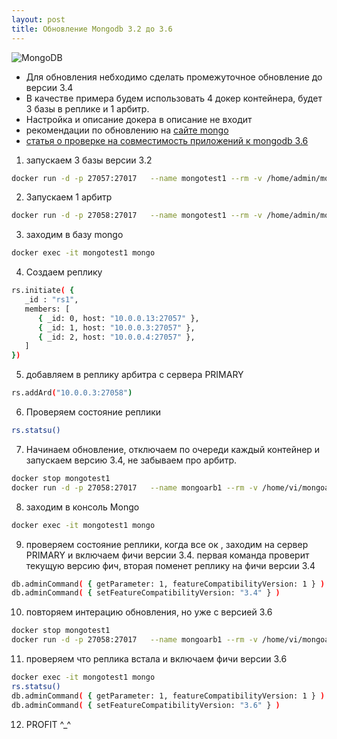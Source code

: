 ```yaml
---
layout: post
title: Обновление Mongodb 3.2 до 3.6
---
```

![MongoDB](/images/mongo.png)

- Для обновления небходимо сделать промежуточное обновление до версии 3.4 
- В качестве примера будем использовать 4 докер контейнера, будет 3 базы в реплике и 1 арбитр.
- Настройка и описание докера в описание не входит
- рекомендации по обновлению на [сайте mongo](https://docs.mongodb.com/manual/release-notes/3.6-upgrade-replica-set/)
- [статья о проверке на совместимость приложений к mongodb 3.6](https://docs.mongodb.com/manual/release-notes/3.6-compatibility/)

1. запускаем 3 базы  версии 3.2
```bash
docker run -d -p 27057:27017   --name mongotest1 --rm -v /home/admin/mongotest1:/data/db   mongo:3.2  mongod  --port 27017  --bind_ip 0.0.0.0 --replSet "rs1" 
```
2. Запускаем 1 арбитр
```bash
docker run -d -p 27058:27017   --name mongotest1 --rm -v /home/admin/mongoarb1:/data/db   mongo:3.2  mongod  --port 27017  --bind_ip 0.0.0.0 --replSet "rs1"
```
3. заходим в базу mongo
```bash
docker exec -it mongotest1 mongo
```
4. Создаем реплику
```bash
rs.initiate( {
   _id : "rs1",
   members: [
      { _id: 0, host: "10.0.0.13:27057" },
      { _id: 1, host: "10.0.0.3:27057" },
      { _id: 2, host: "10.0.0.4:27057" },
   ]
})
```
5. добавляем в реплику арбитра с сервера PRIMARY
```bash
rs.addArd("10.0.0.3:27058")
```
6. Проверяем состояние реплики
```bash
rs.statsu()
```
7. Начинаем обновление, отключаем по очереди каждый контейнер и запускаем версию 3.4, не забываем про арбитр.
```bash
docker stop mongotest1
docker run -d -p 27058:27017   --name mongoarb1 --rm -v /home/vi/mongoarb1:/data/db   mongo:3.4  mongod  --port 27017  --bind_ip 0.0.0.0 --replSet "rs1" 
```
8. заходим в консоль Mongo 
```bash
docker exec -it mongotest1 mongo
```
9. проверяем состояние реплики, когда все ок , заходим на сервер PRIMARY и включаем фичи версии 3.4. первая команда проверит текущую версию фич, вторая поменет реплику на фичи версии 3.4
```bash
db.adminCommand( { getParameter: 1, featureCompatibilityVersion: 1 } )
db.adminCommand( { setFeatureCompatibilityVersion: "3.4" } )
```
10. повторяем интерацию обновления, но уже с версией 3.6
```bash
docker stop mongotest1
docker run -d -p 27058:27017   --name mongoarb1 --rm -v /home/vi/mongoarb1:/data/db   mongo:3.6  mongod  --port 27017  --bind_ip 0.0.0.0 --replSet "rs1" 
```
11. проверяем что реплика встала и включаем фичи версии 3.6
```bash
docker exec -it mongotest1 mongo
rs.statsu()
db.adminCommand( { getParameter: 1, featureCompatibilityVersion: 1 } )
db.adminCommand( { setFeatureCompatibilityVersion: "3.6" } )
```

12. PROFIT ^_^